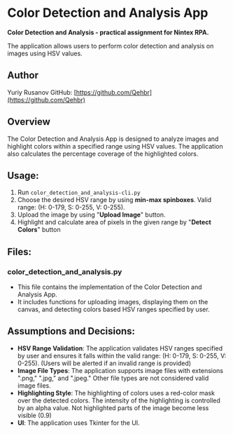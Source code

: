 # **Color Detection and Analysis App**
**Color Detection and Analysis - practical assignment for Nintex RPA.**

The application allows users to perform color detection and analysis on images using HSV values.

## Author
Yuriy Rusanov
GitHub: [https://github.com/Qehbr](https://github.com/Qehbr)

## Overview

The Color Detection and Analysis App is designed to analyze images and highlight colors within a specified range using HSV values. The application also calculates the percentage coverage of the highlighted colors.

## Usage:
1. Run `color_detection_and_analysis-cli.py`
2. Choose the desired HSV range by using **min-max spinboxes**. Valid range: (H: 0-179, S: 0-255, V: 0-255).
3. Upload the image by using "**Upload Image**" button.
4. Highlight and calculate area of pixels in the given range by "**Detect Colors**" button


## Files:
### color_detection_and_analysis.py
*  This file contains the implementation of the Color Detection and Analysis App.
*  It includes functions for uploading images, displaying them on the canvas, and detecting colors based HSV ranges specified by user.

## Assumptions and Decisions:
* **HSV Range Validation**: The application validates HSV ranges specified by user and ensures it falls within the valid range: (H: 0-179, S: 0-255, V: 0-255). (Users will be alerted if an invalid range is provided)
* **Image File Types**: The application supports image files with extensions ".png," ".jpg," and ".jpeg." Other file types are not considered valid image files.
* **Highlighting Style**: The highlighting of colors uses a red-color mask over the detected colors. The intensity of the highlighting is controlled by an alpha value. Not highlighted parts of the image become less visible (0.9)
* **UI**: The application uses Tkinter for the UI.

